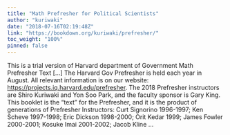```yaml
---
title: "Math Prefresher for Political Scientists"
author: "kuriwaki"
date: "2018-07-16T02:19:48Z"
link: "https://bookdown.org/kuriwaki/prefresher/"
toc_weight: "100%"
pinned: false
---
```


This is a trial version of Harvard department of Government Math Prefresher Text [...] The Harvard Gov Prefresher is held each year in August. All relevant information is on our website: https://projects.iq.harvard.edu/prefresher. The 2018 Prefresher instructors are Shiro Kuriwaki and Yon Soo Park, and the faculty sponsor is Gary King. This booklet is the “text” for the Prefresher, and it is the product of generations of Prefresher Instructors: Curt Signorino 1996-1997; Ken Scheve 1997-1998; Eric Dickson 1998-2000; Orit Kedar 1999; James Fowler 2000-2001; Kosuke Imai 2001-2002; Jacob Kline ...
